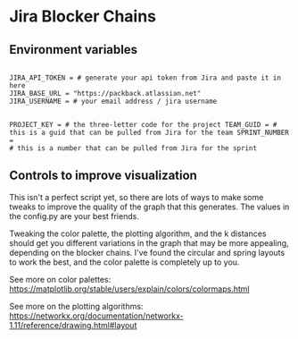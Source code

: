 # Jira Blocker Chains

## Environment variables

<code>
JIRA_API_TOKEN = # generate your api token from Jira and paste it in here
JIRA_BASE_URL = "https://packback.atlassian.net"
JIRA_USERNAME = # your email address / jira username

PROJECT_KEY = # the three-letter code for the project
TEAM_GUID = # this is a guid that can be pulled from Jira for the team
SPRINT_NUMBER = # this is a number that can be pulled from Jira for the sprint
</code>

## Controls to improve visualization

This isn't a perfect script yet, so there are lots of ways to make some tweaks to improve
the quality of the graph that this generates. The values in the config.py are your best friends.

Tweaking the color palette, the plotting algorithm, and the k distances should get you different variations
in the graph that may be more appealing, depending on the blocker chains. I've found the circular and spring
layouts to work the best, and the color palette is completely up to you.

See more on color palettes: https://matplotlib.org/stable/users/explain/colors/colormaps.html

See more on the plotting algorithms: https://networkx.org/documentation/networkx-1.11/reference/drawing.html#layout